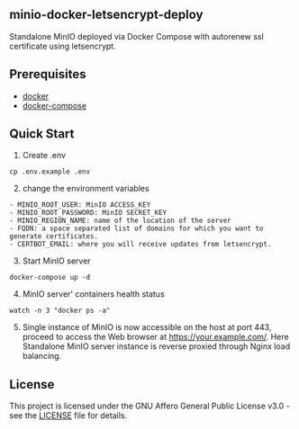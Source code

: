 ## minio-docker-letsencrypt-deploy
Standalone MinIO deployed via Docker Compose with autorenew ssl certificate using letsencrypt.

## Prerequisites

- [docker](https://docs.docker.com/get-docker/)
- [docker-compose](https://docs.docker.com/compose/install/)

## Quick Start

1. Create .env

```
cp .env.example .env
```

2. change the environment variables

```
- MINIO_ROOT_USER: MinIO ACCESS_KEY
- MINIO_ROOT_PASSWORD: MinIO SECRET_KEY
- MINIO_REGION_NAME: name of the location of the server
- FQDN: a space separated list of domains for which you want to generate certificates.
- CERTBOT_EMAIL: where you will receive updates from letsencrypt.
```

3. Start MinIO server

```
docker-compose up -d
```

4. MinIO server' containers health status

```
watch -n 3 "docker ps -a"
```

5. Single instance of MinIO is now accessible on the host at port 443, proceed to access the Web browser at https://your.example.com/.
Here Standalone MinIO server instance is reverse proxied through Nginx load balancing.

## License

This project is licensed under the GNU Affero General Public License v3.0 - see the [LICENSE](LICENSE) file for details.
